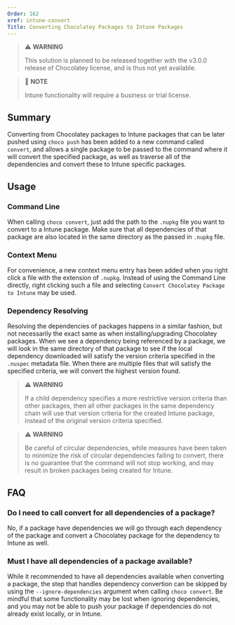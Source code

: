 ```yaml
---
Order: 162
xref: intune-convert
Title: Converting Chocolatey Packages to Intune Packages
---
```


> :warning: **WARNING**
>
> This solution is planned to be released together with the v3.0.0 release of Chocolatey license, and is thus not yet available.

> :memo: **NOTE**
>
> Intune functionality will require a business or trial license.

## Summary

Converting from Chocolatey packages to Intune packages that can be later pushed using `choco push` has been added to a new command called `convert`, and allows a single package to be passed to the command where it will convert the specified package, as well as traverse all of the dependencies and convert these to Intune specific packages.

## Usage

### Command Line

When calling `choco convert`, just add the path to the `.nupkg` file you want to convert to a Intune package.
Make sure that all dependencies of that package are also located in the same directory as the passed in `.nupkg` file.

### Context Menu

For convenience, a new context menu entry has been added when you right click a file with the extension of `.nupkg`.
Instead of using the Command Line directly, right clicking such a file and selecting `Convert Chocolatey Package to Intune` may be used.

### Dependency Resolving

Resolving the dependencies of packages happens in a similar fashion, but not necessarily the exact same as when installing/upgrading Chocolatey packages.
When we see a dependency being referenced by a package, we will look in the same directory of that package to see if the local dependency
downloaded will satisfy the version criteria specified in the `.nuspec` metadata file.
When there are multiple files that will satisfy the specified criteria, we will convert the highest version found.

> :warning: **WARNING**
>
> If a child dependency specifies a more restrictive version criteria than other packages,
> then all other packages in the same dependency chain will use that version criteria for
> the created Intune package, instead of the original version criteria specified.

> :warning: **WARNING**
>
> Be careful of circular dependencies, while measures have been taken to minimize
> the risk of circular dependencies failing to convert, there is no guarantee that
> the command will not stop working, and may result in broken packages being created
> for Intune.

## FAQ

### Do I need to call convert for all dependencies of a package?

No, if a package have dependencies we will go through each dependency of the package and convert a Chocolatey package for the dependency to Intune as well.

### Must I have all dependencies of a package available?

While it recommended to have all dependencies available when converting a package, the step that handles dependency convertion can be skipped by using the `--ignore-dependencies` argument when calling `choco convert`.
Be mindful that some functionality may be lost when ignoring dependencies, and you may not be able to push your package if dependencies do not already exist locally, or in Intune.